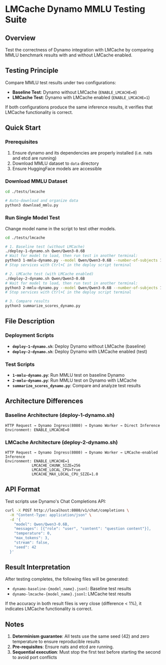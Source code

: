 # LMCache Dynamo MMLU Testing Suite

## Overview
Test the correctness of Dynamo integration with LMCache by comparing MMLU benchmark results with and without LMCache enabled.

## Testing Principle
Compare MMLU test results under two configurations:
- **Baseline Test**: Dynamo without LMCache (`ENABLE_LMCACHE=0`)
- **LMCache Test**: Dynamo with LMCache enabled (`ENABLE_LMCACHE=1`)

If both configurations produce the same inference results, it verifies that LMCache functionality is correct.

## Quick Start

### Prerequisites
1. Ensure dynamo and its dependencies are properly installed (i.e. nats and etcd are running)
2. Download MMLU dataset to `data` directory
3. Ensure HuggingFace models are accessible

### Download MMLU Dataset

```bash
cd ./tests/lmcache

# Auto-download and organize data
python3 download_mmlu.py
```

### Run Single Model Test
Change model name in the script to test other models.
```bash
cd ./tests/lmcache

# 1. Baseline test (without LMCache)
./deploy-1-dynamo.sh Qwen/Qwen3-0.6B
# Wait for model to load, then run test in another terminal:
python3 1-mmlu-dynamo.py --model Qwen/Qwen3-0.6B --number-of-subjects 15
# Stop services with Ctrl+C in the deploy script terminal

# 2. LMCache test (with LMCache enabled)
./deploy-2-dynamo.sh Qwen/Qwen3-0.6B  
# Wait for model to load, then run test in another terminal:
python3 2-mmlu-dynamo.py --model Qwen/Qwen3-0.6B --number-of-subjects 15
# Stop services with Ctrl+C in the deploy script terminal

# 3. Compare results
python3 summarize_scores_dynamo.py
```

## File Description

### Deployment Scripts
- **`deploy-1-dynamo.sh`**: Deploy Dynamo without LMCache (baseline)
- **`deploy-2-dynamo.sh`**: Deploy Dynamo with LMCache enabled (test)

### Test Scripts  
- **`1-mmlu-dynamo.py`**: Run MMLU test on baseline Dynamo
- **`2-mmlu-dynamo.py`**: Run MMLU test on Dynamo with LMCache
- **`summarize_scores_dynamo.py`**: Compare and analyze test results

## Architecture Differences

### Baseline Architecture (deploy-1-dynamo.sh)
```
HTTP Request → Dynamo Ingress(8080) → Dynamo Worker → Direct Inference
Environment: ENABLE_LMCACHE=0
```

### LMCache Architecture (deploy-2-dynamo.sh)  
```
HTTP Request → Dynamo Ingress(8080) → Dynamo Worker → LMCache-enabled Inference
Environment: ENABLE_LMCACHE=1
            LMCACHE_CHUNK_SIZE=256
            LMCACHE_LOCAL_CPU=True
            LMCACHE_MAX_LOCAL_CPU_SIZE=1.0
```

## API Format

Test scripts use Dynamo's Chat Completions API:

```bash
curl -X POST http://localhost:8080/v1/chat/completions \
  -H "Content-Type: application/json" \
  -d '{
    "model": Qwen/Qwen3-0.6B,
    "messages": [{"role": "user", "content": "question content"}],
    "temperature": 0,
    "max_tokens": 3,
    "stream": false,
    "seed": 42
  }'
```


## Result Interpretation

After testing completes, the following files will be generated:
- `dynamo-baseline-{model_name}.jsonl`: Baseline test results
- `dynamo-lmcache-{model_name}.jsonl`: LMCache test results

If the accuracy in both result files is very close (difference < 1%), it indicates LMCache functionality is correct.

## Notes

1. **Determinism guarantee**: All tests use the same seed (42) and zero temperature to ensure reproducible results
2. **Pre-requisites**: Ensure nats and etcd are running.
3. **Sequential execution**: Must stop the first test before starting the second to avoid port conflicts